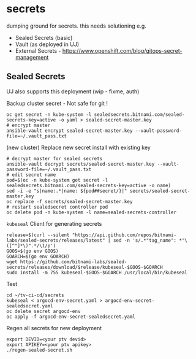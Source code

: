 # secrets

dumping ground for secrets. this needs solutioning e.g.

- Sealed Secrets (basic)
- Vault (as deployed in UJ)
- External Secrets - https://www.openshift.com/blog/gitops-secret-management

## Sealed Secrets

UJ also supports this deployment (wip - fixme, auth)

Backup cluster secret - Not safe for git !
```
oc get secret -n kube-system -l sealedsecrets.bitnami.com/sealed-secrets-key=active -o yaml > sealed-secret-master.key
# encrypt master
ansible-vault encrypt sealed-secret-master.key --vault-password-file=~/.vault_pass.txt
```

(new cluster) Replace new secret install with existing key
```
# decrypt master for sealed secrets
ansible-vault decrypt secrets/sealed-secret-master.key --vault-password-file=~/.vault_pass.txt
# edit secret name
pod=$(oc -n kube-system get secret -l sealedsecrets.bitnami.com/sealed-secrets-key=active -o name)
sed -i -e "s|name:.*|name: ${pod##secret/}|" secrets/sealed-secret-master.key
oc replace -f secrets/sealed-secret-master.key
# restart sealedsecret controller pod
oc delete pod -n kube-system -l name=sealed-secrets-controller
```

`kubeseal` Client for generating secrets
```
release=$(curl --silent "https://api.github.com/repos/bitnami-labs/sealed-secrets/releases/latest" | sed -n 's/.*"tag_name": *"\([^"]*\)".*/\1/p')
GOOS=$(go env GOOS)
GOARCH=$(go env GOARCH)
wget https://github.com/bitnami-labs/sealed-secrets/releases/download/$release/kubeseal-$GOOS-$GOARCH
sudo install -m 755 kubeseal-$GOOS-$GOARCH /usr/local/bin/kubeseal
```

Test
```
cd ~/tv-ci-cd/secrets
kubeseal < argocd-env-secret.yaml > argocd-env-secret-sealedsecret.yaml
oc delete secret argocd-env
oc apply -f argocd-env-secret-sealedsecret.yaml
```

Regen all secrets for new deployment
```
export DEVID=<your ptv devid>
export APIKEY=<your ptv apikey>
./regen-sealed-secret.sh
```
